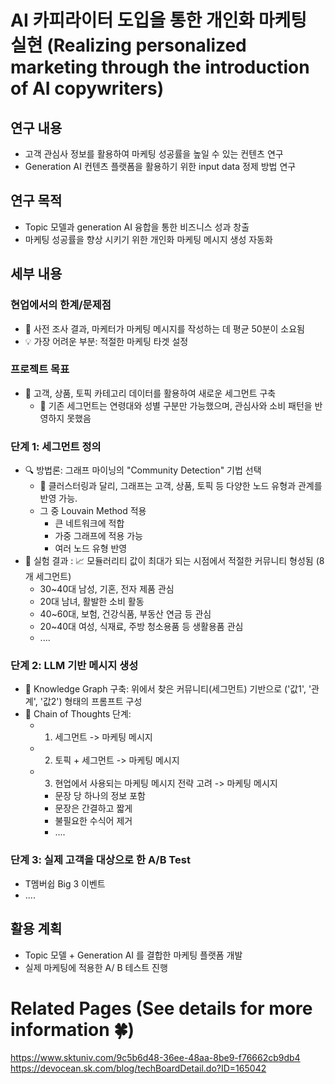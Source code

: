 
# AI 카피라이터 도입을 통한 개인화 마케팅 실현 (Realizing personalized marketing through the introduction of AI copywriters)

## 연구 내용
- 고객 관심사 정보를 활용하여 마케팅 성공률을 높일 수 있는 컨텐츠 연구
- Generation AI 컨텐츠 플랫폼을 활용하기 위한 input data 정제 방법 연구

## 연구 목적
- Topic 모델과 generation AI 융합을 통한 비즈니스 성과 창출
- 마케팅 성공률을 향상 시키기 위한 개인화 마케팅 메시지 생성 자동화

## 세부 내용 
### 현업에서의 한계/문제점
- 🎯 사전 조사 결과, 마케터가 마케팅 메시지를 작성하는 데 평균 50분이 소요됨
- 💡 가장 어려운 부분: 적절한 마케팅 타겟 설정
### 프로젝트 목표
- 🎯 고객, 상품, 토픽 카테고리 데이터를 활용하여 새로운 세그먼트 구축
  - 🔄 기존 세그먼트는 연령대와 성별 구분만 가능했으며, 관심사와 소비 패턴을 반영하지 못했음
### 단계 1: 세그먼트 정의
- 🔍 방법론: 그래프 마이닝의 "Community Detection" 기법 선택
  - 🔗 클러스터링과 달리, 그래프는 고객, 상품, 토픽 등 다양한 노드 유형과 관계를 반영 가능.
  - 그 중 Louvain Method 적용 
    - 큰 네트워크에 적합
    - 가중 그래프에 적용 가능
    - 여러 노드 유형 반영
- 📝 실험 결과 : 📈 모듈러리티 값이 최대가 되는 시점에서 적절한 커뮤니티 형성됨 (8개 세그먼트)
  - 30~40대 남성, 기혼, 전자 제품 관심
  - 20대 남녀, 활발한 소비 활동
  - 40~60대, 보험, 건강식품, 부동산 연금 등 관심
  - 20~40대 여성, 식재료, 주방 청소용품 등 생활용품 관심
  - ....

### 단계 2: LLM 기반 메시지 생성 
- 🔗 Knowledge Graph 구축: 위에서 찾은 커뮤니티(세그먼트) 기반으로 ('값1', '관계', '값2') 형태의 프롬프트 구성
- 🔄 Chain of Thoughts 단계:
  - 1. 세그먼트 -> 마케팅 메시지
  - 2. 토픽 + 세그먼트 -> 마케팅 메시지
  - 3. 현업에서 사용되는 마케팅 메시지 전략 고려 -> 마케팅 메시지
    - 문장 당 하나의 정보 포함
    - 문장은 간결하고 짧게
    - 불필요한 수식어 제거
    - ....

### 단계 3: 실제 고객을 대상으로 한 A/B Test 
- T멤버쉽 Big 3 이벤트
- ....


## 활용 계획
- Topic 모델 + Generation AI 를 결합한 마케팅 플랫폼 개발
- 실제 마케팅에 적용한 A/ B 테스트 진행





# Related Pages (See details for more information 🍀)

https://www.sktuniv.com/9c5b6d48-36ee-48aa-8be9-f76662cb9db4
https://devocean.sk.com/blog/techBoardDetail.do?ID=165042
